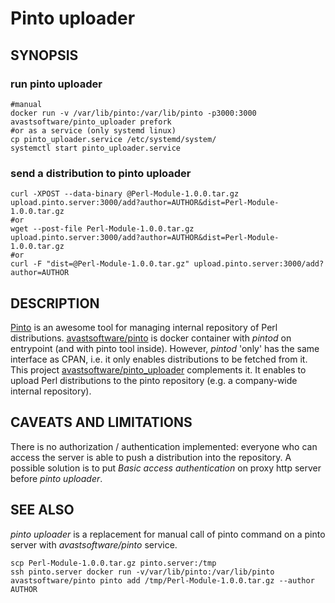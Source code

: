 # Pinto uploader

## SYNOPSIS

### run pinto uploader
```
#manual
docker run -v /var/lib/pinto:/var/lib/pinto -p3000:3000 avastsoftware/pinto_uploader prefork
#or as a service (only systemd linux)
cp pinto_uploader.service /etc/systemd/system/
systemctl start pinto_uploader.service
```

### send a distribution to pinto uploader
```
curl -XPOST --data-binary @Perl-Module-1.0.0.tar.gz upload.pinto.server:3000/add?author=AUTHOR&dist=Perl-Module-1.0.0.tar.gz
#or
wget --post-file Perl-Module-1.0.0.tar.gz upload.pinto.server:3000/add?author=AUTHOR&dist=Perl-Module-1.0.0.tar.gz
#or
curl -F "dist=@Perl-Module-1.0.0.tar.gz" upload.pinto.server:3000/add?author=AUTHOR
```

## DESCRIPTION
[Pinto](https://metacpan.org/pod/pinto) is an awesome tool for managing
internal repository of Perl distributions.
[avastsoftware/pinto](https://hub.docker.com/r/avastsoftware/pinto/) is docker
container with *pintod* on entrypoint (and with pinto tool inside).
However, *pintod* 'only' has the same interface as CPAN, i.e. it only enables
distributions to be fetched from it. This project
[avastsoftware/pinto_uploader](https://hub.docker.com/r/avastsoftware/pinto_uploader/)
complements it. It enables to upload Perl distributions to the pinto
repository (e.g. a company-wide internal repository).

## CAVEATS AND LIMITATIONS
There is no authorization / authentication implemented: everyone who can access
the server is able to push a distribution into the repository. A possible
solution is to put *Basic access authentication* on proxy http server before
*pinto uploader*.

## SEE ALSO
*pinto uploader* is a replacement for manual call of pinto command on a pinto
server with *avastsoftware/pinto* service.
```
scp Perl-Module-1.0.0.tar.gz pinto.server:/tmp
ssh pinto.server docker run -v/var/lib/pinto:/var/lib/pinto avastsoftware/pinto pinto add /tmp/Perl-Module-1.0.0.tar.gz --author AUTHOR
```
